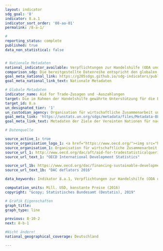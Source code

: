 ```yaml
---
layout: indicator
sdg_goal: '8'
indicator: 8.a.1
indicator_sort_order: '08-aa-01'
permalink: /8-a-1/

#
reporting_status: complete
published: true
data_non_statistical: false


# Nationale Metadaten
national_indicator_available: Verpflichtungen zur Handelshilfe (ODA und OOF) <br> Bruttoauszahlungen für Handelshilfe (ODA und OOF)
comparison_sdg: Die bereitgestellte Datenreihe entspricht den globalen SDG-Metadaten.
goal_meta_national_link: https://g205sdgs.github.io/sdg-indicators/public/MetaDe/8.a.1.pdf
goal_meta_national_link_text: Nationale Metadaten

# Globale Metadaten
indicator_name: Aid for Trade-Zusagen und -Auszahlungen
target: Die im Rahmen der Handelshilfe gewährte Unterstützung für die Entwicklungsländer und insbesondere die am wenigsten entwickelten Länder erhöhen, unter anderem durch den Erweiterten integrierten Rahmenplan für handelsbezogene technische Hilfe für die am wenigsten entwickelten Länder
target_id: 8.a
un_designated_tier: '1'
un_custodian_agency: Organisation für wirtschaftliche Zusammenarbeit und Entwicklung (OECD)
goal_meta_link: 'https://unstats.un.org/sdgs/metadata/files/Metadata-08-0A-01.pdf'
goal_meta_link_text: Metadaten der Ziele der Vereinten Nationen für nachhaltige Entwicklung

# Datenquelle

source_active_1: true
source_organisation_logo_1: <a href="https://www.oecd.org/"><img src="https://g205sdgs.github.io/sdg-indicators/public/logos/oecd.png" alt="Logo OECD" /></a>
source_organisation_1: Organisation für wirtschaftliche Zusammenarbeit und Entwicklung (OECD)
source_url_1: http://www.oecd.org/dac/aft/aid-for-tradestatisticalqueries.htm
source_url_text_1: "OECD International Development Statistics"

source_url_1b: https://www.oecd.org/dac/financing-sustainable-development/development-finance-data/Deflators-base-2016.xls
source_url_text_1b: "DAC deflators 2016"

data_keywords: Indikator 8.a.1, Verpflichtungen zur Handelshilfe (ODA und OOF), Bruttoauszahlungen für Handelshilfe (ODA und OOF), Organisation für wirtschaftliche Zusammenarbeit und Entwicklung (OECD)

computation_units: Mill. USD, konstante Preise (2016)
copyright: "&copy; Statistisches Bundesamt (Destatis), 2019"

# Grafik Eigenschaften
graph_title:
graph_type: line

previous: 8-10-2
next: 8-b-1

#Nicht ändern!
national_geographical_coverage: Deutschland

---
```


